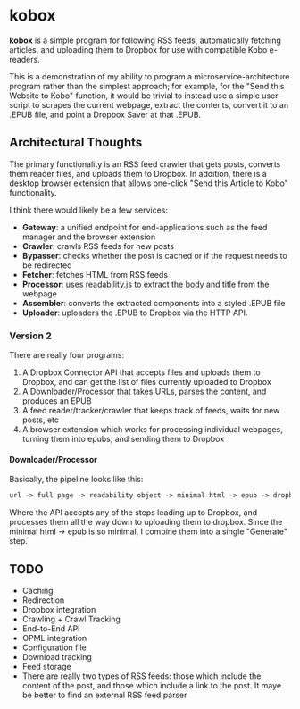 # kobox

**kobox** is a simple program for following RSS feeds, automatically fetching articles, and uploading them to Dropbox
for use with compatible Kobo e-readers. 

This is a demonstration of my ability to program a microservice-architecture program rather than the simplest approach;
for example, for the "Send this Website to Kobo" function, it would be trivial to instead use a simple user-script to
scrapes the current webpage, extract the contents, convert it to an .EPUB file, and point a Dropbox Saver at that .EPUB.

## Architectural Thoughts

The primary functionality is an RSS feed crawler that gets posts, converts them reader files, and uploads them to
Dropbox. In addition, there is a desktop browser extension that allows one-click "Send this Article to Kobo"
functionality.

I think there would likely be a few services:

* **Gateway**: a unified endpoint for end-applications such as the feed manager and the browser extension
* **Crawler**: crawls RSS feeds for new posts
* **Bypasser**: checks whether the post is cached or if the request needs to be redirected
* **Fetcher**: fetches HTML from RSS feeds
* **Processor**: uses readability.js to extract the body and title from the webpage
* **Assembler**: converts the extracted components into a styled .EPUB file
* **Uploader**: uploaders the .EPUB to Dropbox via the HTTP API.

### Version 2

There are really four programs:
1. A Dropbox Connector API that accepts files and uploads them to Dropbox, and can get the list of files currently uploaded to Dropbox
2. A Downloader/Processor that takes URLs, parses the content, and produces an EPUB
3. A feed reader/tracker/crawler that keeps track of feeds, waits for new posts, etc
4. A browser extension which works for processing individual webpages, turning them into epubs, and sending them to Dropbox

#### Downloader/Processor

Basically, the pipeline looks like this:

```txt
url -> full page -> readability object -> minimal html -> epub -> dropbox
```

Where the API accepts any of the steps leading up to Dropbox, and processes them all the way down to uploading them to
dropbox. Since the minimal html -> epub is so minimal, I combine them into a single "Generate" step.

## TODO

* Caching
* Redirection
* Dropbox integration
* Crawling + Crawl Tracking
* End-to-End API
* OPML integration
* Configuration file
* Download tracking
* Feed storage
* There are really two types of RSS feeds: those which include the content of the post, and those which include a link
  to the post. It maye be better to find an external RSS feed parser
